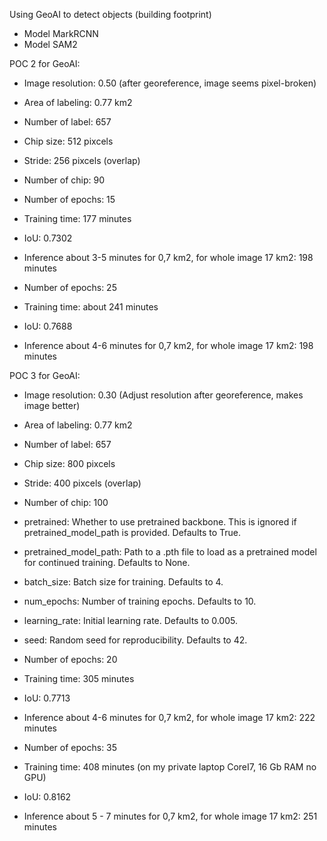 Using GeoAI to detect objects (building footprint)
- Model MarkRCNN
- Model SAM2

POC 2 for GeoAI:
- Image resolution: 0.50 (after georeference, image seems pixel-broken)
- Area of labeling: 0.77 km2
- Number of label: 657
- Chip size: 512 pixcels
- Stride: 256 pixcels (overlap)
- Number of chip: 90
 
- Number of epochs: 15
- Training time: 177 minutes
- IoU: 0.7302
- Inference about 3-5 minutes for 0,7 km2, for whole image 17 km2: 198 minutes
 
- Number of epochs: 25
- Training time: about 241 minutes
- IoU: 0.7688
- Inference about 4-6 minutes for 0,7 km2, for whole image 17 km2: 198 minutes
 
 
POC 3 for GeoAI:
- Image resolution: 0.30 (Adjust resolution after georeference, makes image better)
- Area of labeling: 0.77 km2
- Number of label: 657
- Chip size: 800 pixcels
- Stride: 400 pixcels (overlap)
- Number of chip: 100

- pretrained: Whether to use pretrained backbone. This is ignored if pretrained_model_path is provided. Defaults to True.
- pretrained_model_path: Path to a .pth file to load as a pretrained model for continued training. Defaults to None.
- batch_size: Batch size for training. Defaults to 4.
- num_epochs: Number of training epochs. Defaults to 10.
- learning_rate: Initial learning rate. Defaults to 0.005. 
- seed: Random seed for reproducibility. Defaults to 42.
 
- Number of epochs: 20
- Training time: 305 minutes
- IoU: 0.7713
- Inference about 4-6 minutes for 0,7 km2, for whole image 17 km2: 222 minutes
 
- Number of epochs: 35
- Training time: 408 minutes (on my private laptop CoreI7, 16 Gb RAM no GPU)
- IoU: 0.8162
- Inference about 5 - 7 minutes for 0,7 km2, for whole image 17 km2: 251 minutes